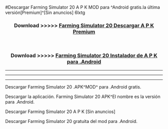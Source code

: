 #Descargar Farming Simulator 20  A P K MOD para ^Android gratis.la última versión[Premium]^[Sin anuncios] 6lxtg



<div align="center">
<h3>Download >>>>> <a href="https://es-web.web.app/?es= Farming Simulator 20 ">Farming Simulator 20  Descargar A P K Premium</a></h3><br>

<h3>Download >>>>> <a href="https://es-web.web.app/?es= Farming Simulator 20 ">Farming Simulator 20  Instalador de A P K para .Android</a></h3>
</div>


----------------------------------------------------------

----------------------------------------------------------

----------------------------------------------------------

Descargar Farming Simulator 20  .APK^MOD^ para .Android gratis.

Descargar la aplicación. Farming Simulator 20  APK^El nombre es la versión para .Android.

Descargar Farming Simulator 20  A P K [Sin anuncios]

Descargar Farming Simulator 20  gratuita del mod para .Android.